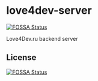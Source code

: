 # love4dev-server
[![FOSSA Status](https://app.fossa.io/api/projects/git%2Bgithub.com%2FNXAO%2Flove4dev-server.svg?type=shield)](https://app.fossa.io/projects/git%2Bgithub.com%2FNXAO%2Flove4dev-server?ref=badge_shield)

Love4Dev.ru backend server


## License
[![FOSSA Status](https://app.fossa.io/api/projects/git%2Bgithub.com%2FNXAO%2Flove4dev-server.svg?type=large)](https://app.fossa.io/projects/git%2Bgithub.com%2FNXAO%2Flove4dev-server?ref=badge_large)